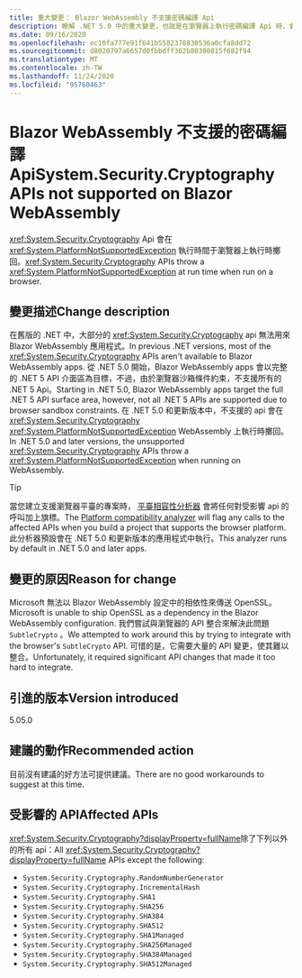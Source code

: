 ```yaml
---
title: 重大變更： Blazor WebAssembly 不支援密碼編譯 Api
description: 瞭解 .NET 5.0 中的重大變更，也就是在瀏覽器上執行密碼編譯 Api 時，會擲回例外狀況。
ms.date: 09/16/2020
ms.openlocfilehash: ec10fa777e91f641b5582378830536a0cfa8dd72
ms.sourcegitcommit: d8020797a6657d0fbbdff362b80300815f682f94
ms.translationtype: MT
ms.contentlocale: zh-TW
ms.lasthandoff: 11/24/2020
ms.locfileid: "95760463"
---
```

# <a name="systemsecuritycryptography-apis-not-supported-on-blazor-webassembly"></a><span data-ttu-id="dcfaa-103">Blazor WebAssembly 不支援的密碼編譯 Api</span><span class="sxs-lookup"><span data-stu-id="dcfaa-103">System.Security.Cryptography APIs not supported on Blazor WebAssembly</span></span>

<span data-ttu-id="dcfaa-104"><xref:System.Security.Cryptography> Api 會在 <xref:System.PlatformNotSupportedException> 執行時間于瀏覽器上執行時擲回。</span><span class="sxs-lookup"><span data-stu-id="dcfaa-104"><xref:System.Security.Cryptography> APIs throw a <xref:System.PlatformNotSupportedException> at run time when run on a browser.</span></span>

## <a name="change-description"></a><span data-ttu-id="dcfaa-105">變更描述</span><span class="sxs-lookup"><span data-stu-id="dcfaa-105">Change description</span></span>

<span data-ttu-id="dcfaa-106">在舊版的 .NET 中，大部分的 <xref:System.Security.Cryptography> api 無法用來 Blazor WebAssembly 應用程式。</span><span class="sxs-lookup"><span data-stu-id="dcfaa-106">In previous .NET versions, most of the <xref:System.Security.Cryptography> APIs aren't available to Blazor WebAssembly apps.</span></span> <span data-ttu-id="dcfaa-107">從 .NET 5.0 開始，Blazor WebAssembly apps 會以完整的 .NET 5 API 介面區為目標，不過，由於瀏覽器沙箱條件約束，不支援所有的 .NET 5 Api。</span><span class="sxs-lookup"><span data-stu-id="dcfaa-107">Starting in .NET 5.0, Blazor WebAssembly apps target the full .NET 5 API surface area, however, not all .NET 5 APIs are supported due to browser sandbox constraints.</span></span> <span data-ttu-id="dcfaa-108">在 .NET 5.0 和更新版本中，不支援的 api 會在 <xref:System.Security.Cryptography> <xref:System.PlatformNotSupportedException> WebAssembly 上執行時擲回。</span><span class="sxs-lookup"><span data-stu-id="dcfaa-108">In .NET 5.0 and later versions, the unsupported <xref:System.Security.Cryptography> APIs throw a <xref:System.PlatformNotSupportedException> when running on WebAssembly.</span></span>

> [!TIP]
> <span data-ttu-id="dcfaa-109">當您建立支援瀏覽器平臺的專案時， [平臺相容性分析器](../../code-analysis/5.0/ca1416-platform-compatibility-analyzer.md) 會將任何對受影響 api 的呼叫加上旗標。</span><span class="sxs-lookup"><span data-stu-id="dcfaa-109">The [Platform compatibility analyzer](../../code-analysis/5.0/ca1416-platform-compatibility-analyzer.md) will flag any calls to the affected APIs when you build a project that supports the browser platform.</span></span> <span data-ttu-id="dcfaa-110">此分析器預設會在 .NET 5.0 和更新版本的應用程式中執行。</span><span class="sxs-lookup"><span data-stu-id="dcfaa-110">This analyzer runs by default in .NET 5.0 and later apps.</span></span>

## <a name="reason-for-change"></a><span data-ttu-id="dcfaa-111">變更的原因</span><span class="sxs-lookup"><span data-stu-id="dcfaa-111">Reason for change</span></span>

<span data-ttu-id="dcfaa-112">Microsoft 無法以 Blazor WebAssembly 設定中的相依性來傳送 OpenSSL。</span><span class="sxs-lookup"><span data-stu-id="dcfaa-112">Microsoft is unable to ship OpenSSL as a dependency in the Blazor WebAssembly configuration.</span></span> <span data-ttu-id="dcfaa-113">我們嘗試與瀏覽器的 API 整合來解決此問題 `SubtleCrypto` 。</span><span class="sxs-lookup"><span data-stu-id="dcfaa-113">We attempted to work around this by trying to integrate with the browser's `SubtleCrypto` API.</span></span> <span data-ttu-id="dcfaa-114">可惜的是，它需要大量的 API 變更，使其難以整合。</span><span class="sxs-lookup"><span data-stu-id="dcfaa-114">Unfortunately, it required significant API changes that made it too hard to integrate.</span></span>

## <a name="version-introduced"></a><span data-ttu-id="dcfaa-115">引進的版本</span><span class="sxs-lookup"><span data-stu-id="dcfaa-115">Version introduced</span></span>

<span data-ttu-id="dcfaa-116">5.0</span><span class="sxs-lookup"><span data-stu-id="dcfaa-116">5.0</span></span>

## <a name="recommended-action"></a><span data-ttu-id="dcfaa-117">建議的動作</span><span class="sxs-lookup"><span data-stu-id="dcfaa-117">Recommended action</span></span>

<span data-ttu-id="dcfaa-118">目前沒有建議的好方法可提供建議。</span><span class="sxs-lookup"><span data-stu-id="dcfaa-118">There are no good workarounds to suggest at this time.</span></span>

## <a name="affected-apis"></a><span data-ttu-id="dcfaa-119">受影響的 API</span><span class="sxs-lookup"><span data-stu-id="dcfaa-119">Affected APIs</span></span>

<span data-ttu-id="dcfaa-120"><xref:System.Security.Cryptography?displayProperty=fullName>除了下列以外的所有 api：</span><span class="sxs-lookup"><span data-stu-id="dcfaa-120">All <xref:System.Security.Cryptography?displayProperty=fullName> APIs except the following:</span></span>

- `System.Security.Cryptography.RandomNumberGenerator`
- `System.Security.Cryptography.IncrementalHash`
- `System.Security.Cryptography.SHA1`
- `System.Security.Cryptography.SHA256`
- `System.Security.Cryptography.SHA384`
- `System.Security.Cryptography.SHA512`
- `System.Security.Cryptography.SHA1Managed`
- `System.Security.Cryptography.SHA256Managed`
- `System.Security.Cryptography.SHA384Managed`
- `System.Security.Cryptography.SHA512Managed`

<!--

### Affected APIs

- `T:System.Security.Cryptography`

### Category

- ASP.NET Core
- Cryptography

-->
